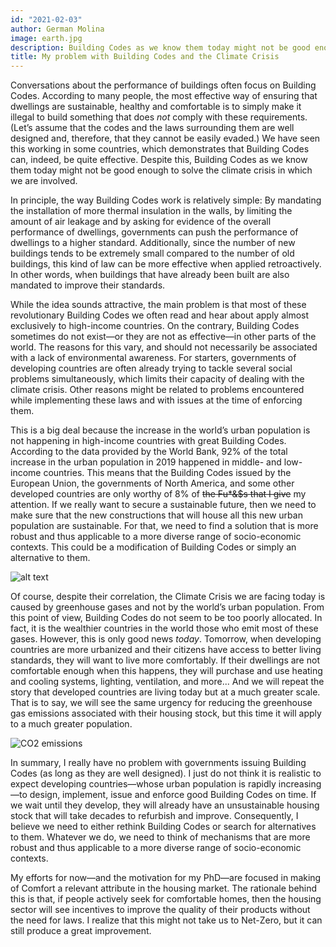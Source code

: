 ```yaml
---
id: "2021-02-03"
author: German Molina
image: earth.jpg
description: Building Codes as we know them today might not be good enough to solve the climate crisis in which we are involved.
title: My problem with Building Codes and the Climate Crisis
---
```




Conversations about the performance of buildings often focus on Building Codes. According to many people, the most effective way of ensuring that dwellings are sustainable, healthy and comfortable is to simply make it illegal to build something that does *not* comply with these requirements. (Let’s assume that the codes and the laws surrounding them are well designed and, therefore, that they cannot be easily evaded.) We have seen this working in some countries, which demonstrates that Building Codes can, indeed, be quite effective. Despite this, Building Codes as we know them today might not be good enough to solve the climate crisis in which we are involved.


In principle, the way Building Codes work is relatively simple: By mandating the installation of more thermal insulation in the walls, by limiting the amount of air leakage and by asking for evidence of the overall performance of dwellings, governments can push the performance of dwellings to a higher standard. Additionally, since the number of new buildings tends to be extremely small compared to the number of old buildings, this kind of law can be more effective when applied retroactively. In other words, when buildings that have already been built are also mandated to improve their standards. 


While the idea sounds attractive, the main problem is that most of these revolutionary Building Codes we often read and hear about apply almost exclusively to high-income countries. On the contrary, Building Codes sometimes do not exist—or they are not as effective—in other parts of the world. The reasons for this vary, and should not necessarily be associated with a lack of environmental awareness. For starters, governments of developing countries are often already trying to tackle several social problems simultaneously, which limits their capacity of dealing with the climate crisis. Other reasons might be related to problems encountered while implementing these laws and with issues at the time of enforcing them. 


This is a big deal because the increase in the world’s urban population is not happening in high-income countries with great Building Codes. According to the data provided by the World Bank, 92% of the total increase in the urban population in 2019 happened in middle- and low-income countries. This means that the Building Codes issued by the European Union, the governments of North America, and some other developed countries are only worthy of 8% of ~~the Fu*&$s that I give~~ my attention. If we really want to secure a sustainable future, then we need to make sure that the new constructions that will house all this new urban population are sustainable. For that, we need to find a solution that is more robust and thus applicable to a more diverse range of socio-economic contexts.  This could be a modification of Building Codes or simply an alternative to them.

![alt text](/urban_population.jpg)

Of course, despite their correlation, the Climate Crisis we are facing today is caused by greenhouse gases and not by the world’s urban population. From this point of view, Building Codes do not seem to be too poorly allocated. In fact, it is the wealthier countries in the world those who emit most of these gases. However, this is only good news *today*. Tomorrow, when developing countries are more urbanized and their citizens have access to better living standards, they will want to live more comfortably. If their dwellings are not comfortable enough when this happens, they will purchase and use heating and cooling systems, lighting, ventilation, and more... And we will repeat the story that developed countries are living today but at a much greater scale. That is to say, we will see the same urgency for reducing the greenhouse gas emissions associated with their housing stock, but this time it will apply to a much greater population.



![CO2 emissions](/co2_emission.jpg)

In summary, I really have no problem with governments issuing Building Codes (as long as they are well designed). I just do not think it is realistic to expect developing countries—whose urban population is rapidly increasing—to design, implement, issue and enforce good Building Codes on time. If we wait until they develop, they will already have an unsustainable housing stock that will take decades to refurbish and improve. Consequently, I believe we need to either rethink Building Codes or search for alternatives to them. Whatever we do, we need to think of mechanisms that are more robust and thus applicable to a more diverse range of socio-economic contexts.

My efforts for now—and the motivation for my PhD—are focused in making of Comfort a relevant attribute in the housing market. The rationale behind this is that, if people actively seek for comfortable homes, then the housing sector will see incentives to improve the quality of their products without the need for laws. I realize that this might not take us to Net-Zero, but it can still produce a great improvement. 
